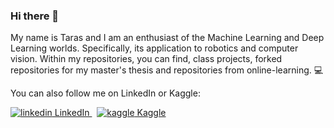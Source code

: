 ### Hi there 👋

My name is Taras and I am an enthusiast of the Machine Learning and Deep Learning worlds. Specifically, its application to robotics and computer vision. Within my repositories, you can find, class projects, forked repositories for my master's thesis and repositories from online-learning. 💻

You can also follow me on LinkedIn or Kaggle: 
<p>
  <a href="https://www.linkedin.com/in/taraszykov/" rel="nofollow noreferrer">
    <img src="https://i.stack.imgur.com/gVE0j.png" alt="linkedin"> LinkedIn
  </a> &nbsp; 
  <a href="https://www.kaggle.com/taraszykov" rel="nofollow noreferrer">
    <img src="https://user-images.githubusercontent.com/64307784/235355255-6647ffdb-ef5d-46e0-9403-53072dc4eff5.png" alt="kaggle"> Kaggle
  </a>
</p>

<!--
**tarasz98/tarasz98** is a ✨ _special_ ✨ repository because its `README.md` (this file) appears on your GitHub profile.

Here are some ideas to get you started:

- 🔭 I’m currently working on ...
- 🌱 I’m currently learning ...
- 👯 I’m looking to collaborate on ...
- 🤔 I’m looking for help with ...
- 💬 Ask me about ...
- 📫 How to reach me: ...
- 😄 Pronouns: ...
- ⚡ Fun fact: ...
-->
